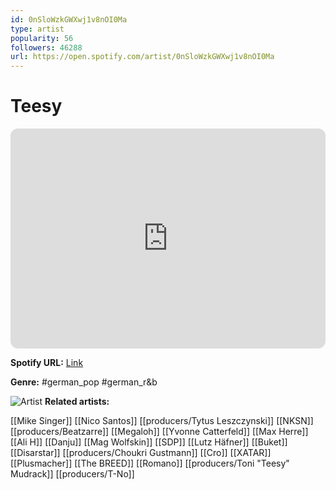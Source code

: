 ```yaml
---
id: 0nSloWzkGWXwj1v8nOI0Ma
type: artist
popularity: 56
followers: 46288
url: https://open.spotify.com/artist/0nSloWzkGWXwj1v8nOI0Ma
---
```

# Teesy

<iframe style="border-radius:12px" src="https://open.spotify.com/embed/artist/0nSloWzkGWXwj1v8nOI0Ma" width="100%" height="352" frameBorder="0" allowfullscreen="" allow="autoplay; clipboard-write; encrypted-media; fullscreen; picture-in-picture" loading="lazy"></iframe>

**Spotify URL:** [Link](https://open.spotify.com/artist/0nSloWzkGWXwj1v8nOI0Ma)

**Genre:**  #german_pop #german_r&b

![Artist](https://i.scdn.co/image/ab6761610000e5eb5bd4a375cb3e22a4ccace028)
**Related artists:**

[[Mike Singer]]
[[Nico Santos]]
[[producers/Tytus Leszczynski]]
[[NKSN]]
[[producers/Beatzarre]]
[[Megaloh]]
[[Yvonne Catterfeld]]
[[Max Herre]]
[[Ali H]]
[[Danju]]
[[Mag Wolfskin]]
[[SDP]]
[[Lutz Häfner]]
[[Buket]]
[[Disarstar]]
[[producers/Choukri Gustmann]]
[[Cro]]
[[XATAR]]
[[Plusmacher]]
[[The BREED]]
[[Romano]]
[[producers/Toni "Teesy" Mudrack]]
[[producers/T-No]]
